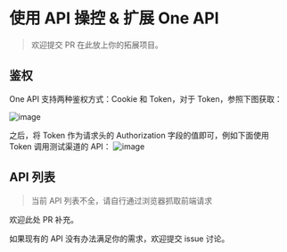 # 使用 API 操控 & 扩展 One API
> 欢迎提交 PR 在此放上你的拓展项目。

## 鉴权
One API 支持两种鉴权方式：Cookie 和 Token，对于 Token，参照下图获取：

![image](https://github.com/songquanpeng/songquanpeng.github.io/assets/39998050/c15281a7-83ed-47cb-a1f6-913cb6bf4a7c)

之后，将 Token 作为请求头的 Authorization 字段的值即可，例如下面使用 Token 调用测试渠道的 API：
![image](https://github.com/songquanpeng/songquanpeng.github.io/assets/39998050/1273b7ae-cb60-4c0d-93a6-b1cbc039c4f8)

## API 列表
> 当前 API 列表不全，请自行通过浏览器抓取前端请求

欢迎此处 PR 补充。

如果现有的 API 没有办法满足你的需求，欢迎提交 issue 讨论。